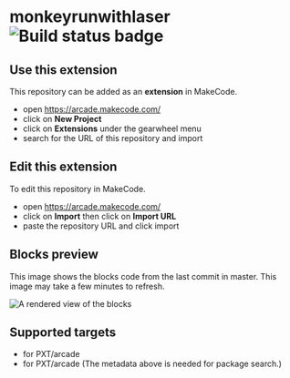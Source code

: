# monkeyrunwithlaser ![Build status badge](https://github.com/cxphoenix/monkeyrunwithlaser/workflows/MakeCode/badge.svg)



## Use this extension

This repository can be added as an **extension** in MakeCode.

* open https://arcade.makecode.com/
* click on **New Project**
* click on **Extensions** under the gearwheel menu
* search for the URL of this repository and import

## Edit this extension

To edit this repository in MakeCode.

* open https://arcade.makecode.com/
* click on **Import** then click on **Import URL**
* paste the repository URL and click import

## Blocks preview

This image shows the blocks code from the last commit in master.
This image may take a few minutes to refresh.

![A rendered view of the blocks](https://github.com/cxphoenix/monkeyrunwithlaser/raw/master/.makecode/blocks.png)

## Supported targets

* for PXT/arcade
* for PXT/arcade
(The metadata above is needed for package search.)

